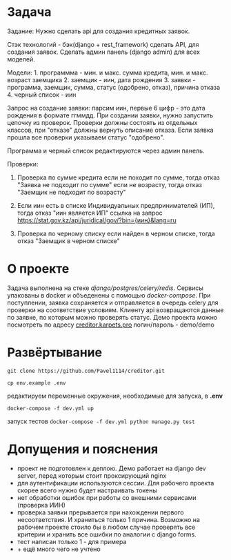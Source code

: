 # Задача

Задание: Нужно сделать api для создания кредитных заявок.

Стэк технологий - бэк(django + rest_framework) сделать API, для создания заявок.
Сделать админ панель (django admin) для всех моделей.

Модели: 
	1. программма - мин. и макс. сумма кредита, мин. и макс. возраст заемщика
	2. заемщик - иин, дата рождения
	3. заявки - программа, заемщик, сумма, статус (одобрено, отказ), причина отказа
	4. черный список - иин

Запрос на создание заявки: парсим иин, первые 6 цифр - это дата рождения в формате ггммдд.
При создании заявки, нужно запустить цепочку из проверок.
Проверки должны состоять из отдельных классов, при "отказе" должны вернуть описание отказа.
Если заявка прошла все проверки указываем статус "одобрено".

Программа и черный список редактируются через админ панель.

Проверки:
1. Проверка по сумме кредита
	если не походит по сумме, тогда отказ "Заявка не подходит по сумме"
	если не возрасту, тогда отказ "Заемщик не подходит по возрасту"

2. Если иин есть в списке Индивидуальных предпринимателей (ИП), тогда отказ "иин является ИП"
	ссылка на запрос https://stat.gov.kz/api/juridical/gov/?bin={иин}&lang=ru

3. Проверка по черному списку
	если найден в черном списке, тогда отказ "Заемщик в черном списке"

# О проекте

Задача выполнена на стеке *django/postgres/celery/redis*. Сервисы упакованы в docker и объеденены с помощью *docker-compose*. 
При поступлении, заявка сохраняется и отправляется в очередь celery для проверки на соответствие условиям. Клиенту api возвращаются данные по заявке, по которым можно проверять статус.
Демо проекта можно посмотреть по адресу [creditor.karpets.pro](https://creditor.karpets.pro) логин/пароль - demo/demo

# Развёртывание

`git clone https://github.com/Pavel1114/creditor.git`

`cp env.example .env` 

редактируем переменные окружения, необходимые для запуска, в **.env**

`docker-compose -f dev.yml up`

запуск тестов
`docker-compose -f dev.yml python manage.py test`

# Допущения и пояснения

- проект не подготовлен к деплою. Демо работает на django dev server, перед которым стоит проксирующий nginx
- для аутентификации используются сессии. Для рабочего проекта скорее всего нужно будет настраивать токены
- нет обработки ошибок при работы со внешними сервисами (проверка ИИН)
- проверка заявки прерывается при нахождении первого несоответствия. И храниться только 1 причина. Возможно на рабочем проекте стоило бы в любом случае проверять все критерии и хранить все ошибки по аналогии с django forms.
- тест написан только 1 - для примера
- \+ ещё много чего не учтено





